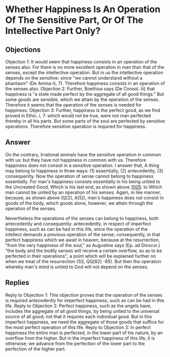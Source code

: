 # Whether Happiness Is An Operation Of The Sensitive Part, Or Of The Intellective Part Only?
## Objections
Objection 1: It would seem that happiness consists in an operation of the senses also. For there is no more excellent operation in man than that of the senses, except the intellective operation. But in us the intellective operation depends on the sensitive: since "we cannot understand without a phantasm" (De Anima iii, 7). Therefore happiness consists in an operation of the senses also.
Objection 2: Further, Boethius says (De Consol. iii) that happiness is "a state made perfect by the aggregate of all good things." But some goods are sensible, which we attain by the operation of the senses. Therefore it seems that the operation of the senses is needed for happiness.
Objection 3: Further, happiness is the perfect good, as we find proved in Ethic. i, 7: which would not be true, were not man perfected thereby in all his parts. But some parts of the soul are perfected by sensitive operations. Therefore sensitive operation is required for happiness.
## Answer
On the contrary, Irrational animals have the sensitive operation in common with us: but they have not happiness in common with us. Therefore happiness does not consist in a sensitive operation.
I answer that, A thing may belong to happiness in three ways: (1) essentially, (2) antecedently, (3) consequently. Now the operation of sense cannot belong to happiness essentially. For man's happiness consists essentially in his being united to the Uncreated Good, Which is his last end, as shown above [1005](A[1]): to Which man cannot be united by an operation of his senses. Again, in like manner, because, as shown above (Q[2], A[5]), man's happiness does not consist in goods of the body, which goods alone, however, we attain through the operation of the senses.

Nevertheless the operations of the senses can belong to happiness, both antecedently and consequently: antecedently, in respect of imperfect happiness, such as can be had in this life, since the operation of the intellect demands a previous operation of the sense; consequently, in that perfect happiness which we await in heaven; because at the resurrection, "from the very happiness of the soul," as Augustine says (Ep. ad Dioscor.) "the body and the bodily senses will receive a certain overflow, so as to be perfected in their operations"; a point which will be explained further on when we treat of the resurrection (SS, QQ[82] -85). But then the operation whereby man's mind is united to God will not depend on the senses.
## Replies
Reply to Objection 1: This objection proves that the operation of the senses is required antecedently for imperfect happiness, such as can be had in this life.
Reply to Objection 2: Perfect happiness, such as the angels have, includes the aggregate of all good things, by being united to the universal source of all good; not that it requires each individual good. But in this imperfect happiness, we need the aggregate of those goods that suffice for the most perfect operation of this life.
Reply to Objection 3: In perfect happiness the entire man is perfected, in the lower part of his nature, by an overflow from the higher. But in the imperfect happiness of this life, it is otherwise; we advance from the perfection of the lower part to the perfection of the higher part.